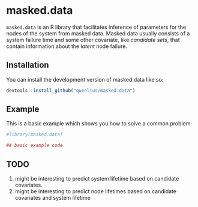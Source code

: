 
<!-- README.md is generated from README.Rmd. Please edit that file -->

# masked.data

<!-- badges: start -->
<!-- badges: end -->

`masked.data` is an R library that facilitates inference of parameters
for the nodes of the system from masked data. Masked data usually
consists of a system failure time and some other covariate, like
*candidate sets*, that contain information about the *latent* node
failure.

## Installation

You can install the development version of masked.data like so:

``` r
devtools::install_github("queelius/masked.data")
```

## Example

This is a basic example which shows you how to solve a common problem:

``` r
#library(masked.data)

## basic example code
```

## TODO

1.  might be interesting to predict system lifetime based on candidate
    covariates.
2.  might be interesting to predict node lifetimes based on candidate
    covariates and system lifetime

